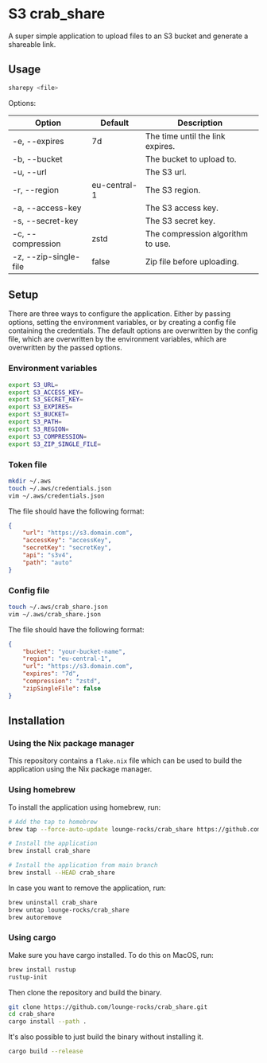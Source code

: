 # S3 crab_share

A super simple application to upload files to an S3 bucket and generate a shareable link.

## Usage

```bash
sharepy <file>
```

Options:

| Option                | Default      | Description                       |
| --------------------- | -------      | --------------------------------- |
| -e, --expires         | 7d           | The time until the link expires.  |
| -b, --bucket          |              | The bucket to upload to.          |
| -u, --url             |              | The S3 url.                       |
| -r, --region          | eu-central-1 | The S3 region.                    |
| -a, --access-key      |              | The S3 access key.                |
| -s, --secret-key      |              | The S3 secret key.                |
| -c, --compression     | zstd         | The compression algorithm to use. |
| -z, --zip-single-file | false        | Zip file before uploading.        |

## Setup

There are three ways to configure the application. Either by passing options, setting the environment variables, or by creating a config file containing the credentials.
The default options are overwritten by the config file, which are overwritten by the environment variables, which are overwritten by the passed options.

### Environment variables

```bash
export S3_URL=
export S3_ACCESS_KEY=
export S3_SECRET_KEY=
export S3_EXPIRES=
export S3_BUCKET=
export S3_PATH=
export S3_REGION=
export S3_COMPRESSION=
export S3_ZIP_SINGLE_FILE=
```

### Token file

```bash
mkdir ~/.aws
touch ~/.aws/credentials.json
vim ~/.aws/credentials.json
```

The file should have the following format:

```json
{
    "url": "https://s3.domain.com",
    "accessKey": "accessKey",
    "secretKey": "secretKey",
    "api": "s3v4",
    "path": "auto"
}
```

### Config file

```bash
touch ~/.aws/crab_share.json
vim ~/.aws/crab_share.json
```

The file should have the following format:

```json
{
    "bucket": "your-bucket-name",
    "region": "eu-central-1",
    "url": "https://s3.domain.com",
    "expires": "7d",
    "compression": "zstd",
    "zipSingleFile": false
}
```

## Installation

### Using the Nix package manager

This repository contains a `flake.nix` file which can be used to build the application using the Nix package manager.

### Using homebrew

To install the application using homebrew, run:

```bash
# Add the tap to homebrew
brew tap --force-auto-update lounge-rocks/crab_share https://github.com/lounge-rocks/crab_share

# Install the application
brew install crab_share

# Install the application from main branch
brew install --HEAD crab_share 
```

In case you want to remove the application, run:

```bash
brew uninstall crab_share
brew untap lounge-rocks/crab_share
brew autoremove
```

### Using cargo

Make sure you have cargo installed.
To do this on MacOS, run:

```bash
brew install rustup
rustup-init
```

Then clone the repository and build the binary.

```bash
git clone https://github.com/lounge-rocks/crab_share.git
cd crab_share
cargo install --path .
```

It's also possible to just build the binary without installing it.

```bash
cargo build --release
```
